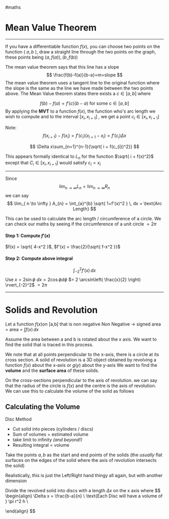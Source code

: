 #maths 

# Mean Value Theorem
---
If you have a differentiable function $f(x)$, you can choose two points on the function ( $a, b$ ), draw a straight line through the two points on the graph, these points being $(a,f(a)), (b,f(b))$

The mean value theorem says that this line has a slope 
$$
\frac{f(b)-f(a)}{b-a}=m=slope
$$
The mean value theorem uses a tangent line to the original function where the slope is the same as the line we have made between the two points above. The Mean Value theorem states there exists a $c \in [a,b]$ where

$$
f(b)-f(a)=f'(c)(b-a) \text{ for some c} \in [a,b]
$$
By applying the **MVT** to a function $f(x)$, the function who's arc length we wish to compute and to the interval $[x_{i},x_{i+1}]$ , we get a point $c_{i} \in [x_{i}, x_{i+1}]$

Note: $$f(x_{i+1}) - f(x_{i}) = f'(c_{i})(x_{i+1}-x_{i}) =f'(c_{i}) \Delta x$$

$$
\Delta x\sum_{n=1}^{n-1}{\sqrt{ i + f(c_{i})^2}}
$$

This appears formally identical to $L_n$ for the function $\sqrt{ i + f(x)^2}$ except that $C_{i} \in [x_{i}, x_{i+1}]$ would satisfy $c_{i} = x_{i}$

---
Since 
$$
\lim_{ n \to \infty } L_{n} = \lim_{ n \to \infty } R_{n}
$$
we can say
$$
\lim_{ n \to \infty } A_{n} = \int_{a}^{b} \sqrt{ 1+f'(x)^2 } \, dx = \text{Arc Length}
$$

This can be used to calculate the arc length / circumference of a circle. We can check our maths by seeing if the circumference of a unit circle $= 2\pi$ 

#### Step 1: Compute $f'(x)$

$f(x) = \sqrt{ 4-x^2 }$, $f'(x) = \frac{2}{\sqrt{ f-x^2 }}$

#### Step 2: Compute above integral
$$
\int_{-2}^2 f'(x) \, dx 
$$
Use $x = 2\sin \phi$
$dx = 2\cos \phi d\phi$
$= 2 \arcsin\left( \frac{x}{2} \right) \rvert_{-2}^2$
$= 2\pi$

---
# Solids and Revolution

Let a function $f(x) \text{on [a,b] that is non negative}$
Non Negative -> $\text{signed area = area = }\int f(x) \, dx$

Assume the area between a and b is rotated about the x axis. We want to find the solid that is traced in this process.

We note that at all points perpendicular to the x-axis, there is a circle at its cross section.
$\text{ A solid of revolution is a 3D object obtained by revolving a function  }f(x) \text{ about the x-axis or } g(y) \text{ about the y-axis}$
We want to find the **volume** and the **surface area** of these solids.

On the cross-sections perpendicular to the axis of revolution. we can say that the radius of the circle is $f(x)$ and the centre is the axis of revolution. We can use this to calculate the volume of the solid as follows


Calculating the Volume
---

Disc Method
- Cut solid into pieces (cylinders / discs)
- Sum of volumes = estimated volume
- take limit to infinity *(and beyond!)*
- Resulting integral = volume

Take the points $a, b$ as the start and end points of the solids (the *usually* flat surfaces on the edges of the solid where the axis of revolution intersects the solid)

Realistically, this is just the Left/Right hand thingy all again, but with another dimension

Divide the revolved solid into discs with a length $\Delta x$ on the x axis where
$$
\begin{align}
\Delta x = \frac{b-a}{n} \\
\text{Each Disc will have a volume of } \pi r^2 h \\

\end{align}
$$